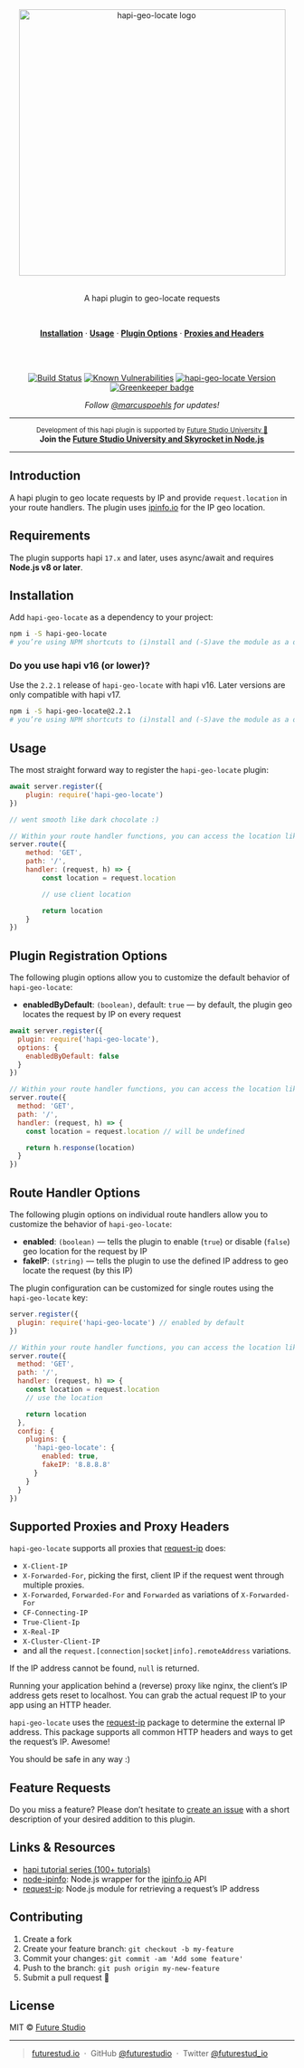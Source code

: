 <div align="center">
  <img width="471" style="max-width:100%;" src="https://github.com/futurestudio/hapi-geo-locate/blob/master/media/hapi-geo-locate.png?raw=true" alt="hapi-geo-locate logo">

  <br/>
  <br/>

  <p>
    A hapi plugin to geo-locate requests
  </p>
  <br/>
  <p>
    <a href="#installation"><strong>Installation</strong></a> ·
    <a href="#usage"><strong>Usage</strong></a> ·
    <a href="#plugin-registration-options"><strong>Plugin Options</strong></a> ·
    <a href="#supported-proxies-and-proxy-headers"><strong>Proxies and Headers</strong></a>
  </p>
  <br/>
  <br/>
  <p>
    <a href="https://travis-ci.org/futurestudio/hapi-geo-locate"><img src="https://travis-ci.org/futurestudio/hapi-geo-locate.svg?branch=master" alt="Build Status" data-canonical-src="https://travis-ci.org/futurestudio/hapi-geo-locate.svg?branch=master" style="max-width:100%;"></a>
    <a href="https://snyk.io/test/github/futurestudio/hapi-geo-locate"><img src="https://camo.githubusercontent.com/a3b4309f8139ab05f486dc97807b8a13fd071503/68747470733a2f2f736e796b2e696f2f746573742f6769746875622f66732d6f70656e736f757263652f686170692d67656f2d6c6f636174652f62616467652e737667" alt="Known Vulnerabilities" data-canonical-src="https://snyk.io/test/github/futurestudio/hapi-geo-locate/badge.svg" style="max-width:100%;"></a>
    <a href="https://www.npmjs.com/package/hapi-geo-locate"><img src="https://camo.githubusercontent.com/5eed05045c5bbe5ba8619779fa5cb790be4e160e/68747470733a2f2f696d672e736869656c64732e696f2f6e706d2f762f686170692d67656f2d6c6f636174652e737667" alt="hapi-geo-locate Version" data-canonical-src="https://img.shields.io/npm/v/hapi-geo-locate.svg" style="max-width:100%;"></a>
    <a href="https://greenkeeper.io/" rel="nofollow"><img src="https://badges.greenkeeper.io/futurestudio/hapi-geo-locate.svg" alt="Greenkeeper badge" data-canonical-src="https://badges.greenkeeper.io/futurestudio/hapi-geo-locate.svg" style="max-width:100%;"></a>
  </p>
  <p>
    <em>Follow <a href="http://twitter.com/marcuspoehls">@marcuspoehls</a> for updates!</em>
  </p>
</div>

---

<p align="center"><sup>Development of this hapi plugin is supported by <a href="https://futurestud.io">Future Studio University 🚀</a></sup>
<br><b>
Join the <a href="https://futurestud.io/university">Future Studio University and Skyrocket in Node.js</a></b>
</p>

---

## Introduction
A hapi plugin to geo locate requests by IP and provide `request.location` in your route handlers. The plugin uses [ipinfo.io](http://ipinfo.io/) for the IP geo location.


## Requirements
The plugin supports hapi `17.x` and later, uses async/await and requires **Node.js v8 or later**.


## Installation
Add `hapi-geo-locate` as a dependency to your project:

```bash
npm i -S hapi-geo-locate
# you’re using NPM shortcuts to (i)nstall and (-S)ave the module as a dependency
```


### Do you use hapi v16 (or lower)?
Use the `2.2.1` release of `hapi-geo-locate` with hapi v16. Later versions are only compatible with hapi v17.

```bash
npm i -S hapi-geo-locate@2.2.1
# you’re using NPM shortcuts to (i)nstall and (-S)ave the module as a dependency
```


## Usage
The most straight forward way to register the `hapi-geo-locate` plugin:

```js
await server.register({
    plugin: require('hapi-geo-locate')
})

// went smooth like dark chocolate :)

// Within your route handler functions, you can access the location like this
server.route({
    method: 'GET',
    path: '/',
    handler: (request, h) => {
        const location = request.location

        // use client location

        return location
    }
})
```


## Plugin Registration Options
The following plugin options allow you to customize the default behavior of `hapi-geo-locate`:

- **enabledByDefault**: `(boolean)`, default: `true` — by default, the plugin geo locates the request by IP on every request

```js
await server.register({
  plugin: require('hapi-geo-locate'),
  options: {
    enabledByDefault: false
  }
})

// Within your route handler functions, you can access the location like this
server.route({
  method: 'GET',
  path: '/',
  handler: (request, h) => {
    const location = request.location // will be undefined

    return h.response(location)
  }
})
```


## Route Handler Options
The following plugin options on individual route handlers allow you to customize the behavior of `hapi-geo-locate`:

- **enabled**: `(boolean)` — tells the plugin to enable (`true`) or disable (`false`) geo location for the request by IP
- **fakeIP**: `(string)` — tells the plugin to use the defined IP address to geo locate the request (by this IP)

The plugin configuration can be customized for single routes using the `hapi-geo-locate` key:

```js
server.register({
  plugin: require('hapi-geo-locate') // enabled by default
})

// Within your route handler functions, you can access the location like this
server.route({
  method: 'GET',
  path: '/',
  handler: (request, h) => {
    const location = request.location
    // use the location

    return location
  },
  config: {
    plugins: {
      'hapi-geo-locate': {
        enabled: true,
        fakeIP: '8.8.8.8'
      }
    }
  }
})
```


## Supported Proxies and Proxy Headers
`hapi-geo-locate` supports all proxies that [request-ip](https://github.com/pbojinov/request-ip) does:

- `X-Client-IP`
- `X-Forwarded-For`, picking the first, client IP if the request went through multiple proxies.
- `X-Forwarded`, `Forwarded-For` and `Forwarded` as variations of `X-Forwarded-For`
- `CF-Connecting-IP`
- `True-Client-Ip`
- `X-Real-IP`
- `X-Cluster-Client-IP`
- and all the `request.[connection|socket|info].remoteAddress` variations.

If the IP address cannot be found, `null` is returned.

Running your application behind a (reverse) proxy like nginx, the client’s IP address gets reset to localhost.
You can grab the actual request IP to your app using an HTTP header.

`hapi-geo-locate` uses the [request-ip](https://github.com/pbojinov/request-ip) package to determine the external IP address. This package supports
all common HTTP headers and ways to get the request’s IP. Awesome!

You should be safe in any way :)


## Feature Requests
Do you miss a feature? Please don’t hesitate to
[create an issue](https://github.com/futurestudio/hapi-geo-locate/issues) with a short description of your
desired addition to this plugin.


## Links & Resources
- [hapi tutorial series (100+ tutorials)](https://futurestud.io/tutorials/hapi-get-your-server-up-and-running)
- [node-ipinfo](https://github.com/IonicaBizau/node-ipinfo): Node.js wrapper for the [ipinfo.io](http://ipinfo.io) API
- [request-ip](https://github.com/pbojinov/request-ip): Node.js module for retrieving a request’s IP address


## Contributing
1. Create a fork
2. Create your feature branch: `git checkout -b my-feature`
3. Commit your changes: `git commit -am 'Add some feature'`
4. Push to the branch: `git push origin my-new-feature`
5. Submit a pull request 🚀


## License
MIT © [Future Studio](https://futurestud.io)

---

> [futurestud.io](https://futurestud.io) &nbsp;&middot;&nbsp;
> GitHub [@futurestudio](https://github.com/futurestudio/) &nbsp;&middot;&nbsp;
> Twitter [@futurestud_io](https://twitter.com/futurestud_io)
